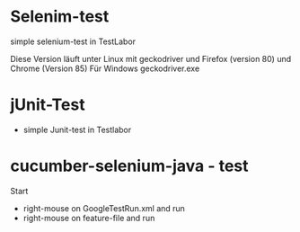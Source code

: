 # Selenim-test
simple selenium-test in TestLabor

Diese Version läuft unter Linux mit geckodriver und Firefox (version 80) und Chrome (Version 85)
Für Windows geckodriver.exe

# jUnit-Test
* simple Junit-test in Testlabor

# cucumber-selenium-java - test
Start 
* right-mouse on GoogleTestRun.xml and run
* right-mouse on feature-file and run


